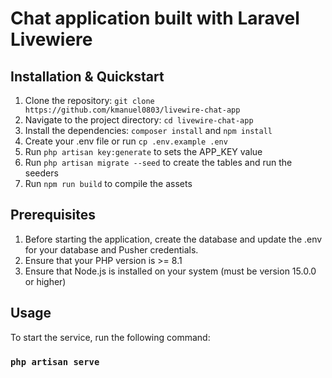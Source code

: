 # Chat application built with Laravel Livewiere

## Installation & Quickstart
1. Clone the repository: `git clone https://github.com/kmanuel0803/livewire-chat-app`
2. Navigate to the project directory: `cd livewire-chat-app`
3. Install the dependencies: `composer install` and `npm install`
4. Create your .env file or run `cp .env.example .env`
5. Run `php artisan key:generate` to sets the APP_KEY value
6. Run `php artisan migrate --seed` to create the tables and run the seeders
7. Run `npm run build` to compile the assets

## Prerequisites
1. Before starting the application, create the database and update the .env for your database and Pusher credentials.
2. Ensure that your PHP version is >= 8.1
2. Ensure that Node.js is installed on your system (must be version 15.0.0 or higher) 

## Usage
To start the service, run the following command:
### `php artisan serve`

